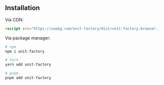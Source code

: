 ## Installation

Via CDN:
```html
<script src="https://unpkg.com/unit-factory/dist/unit-factory.browser.js"></script>
```

Via package manager:
```bash
# npm
npm i unit-factory

# Yarn
yarn add unit-factory

# pnpm
pnpm add unit-factory
```
